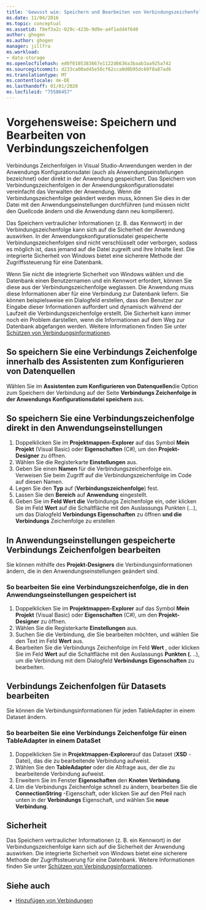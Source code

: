 ```yaml
---
title: 'Gewusst wie: Speichern und Bearbeiten von Verbindungszeichenfolgen'
ms.date: 11/04/2016
ms.topic: conceptual
ms.assetid: f8ef3a2c-029c-423b-9d9e-a4f1add4f640
author: ghogen
ms.author: ghogen
manager: jillfra
ms.workload:
- data-storage
ms.openlocfilehash: ed0f0105383667e1122d6636a3baab3aa925a742
ms.sourcegitcommit: d233ca00ad45e50cf62cca0d0b95dc69f0a87ad6
ms.translationtype: MT
ms.contentlocale: de-DE
ms.lasthandoff: 01/01/2020
ms.locfileid: "75586457"
---
```

# <a name="how-to-save-and-edit-connection-strings"></a>Vorgehensweise: Speichern und Bearbeiten von Verbindungszeichenfolgen
Verbindungs Zeichenfolgen in Visual Studio-Anwendungen werden in der Anwendungs Konfigurationsdatei (auch als Anwendungseinstellungen bezeichnet) oder direkt in der Anwendung gespeichert. Das Speichern von Verbindungszeichenfolgen in der Anwendungskonfigurationsdatei vereinfacht das Verwalten der Anwendung. Wenn die Verbindungszeichenfolge geändert werden muss, können Sie dies in der Datei mit den Anwendungseinstellungen durchführen (und müssen nicht den Quellcode ändern und die Anwendung dann neu kompilieren).

Das Speichern vertraulicher Informationen (z. B. das Kennwort) in der Verbindungszeichenfolge kann sich auf die Sicherheit der Anwendung auswirken. In der Anwendungskonfigurationsdatei gespeicherte Verbindungszeichenfolgen sind nicht verschlüsselt oder verborgen, sodass es möglich ist, dass jemand auf die Datei zugreift und ihre Inhalte liest. Die integrierte Sicherheit von Windows bietet eine sicherere Methode der Zugriffssteuerung für eine Datenbank.

Wenn Sie nicht die integrierte Sicherheit von Windows wählen und die Datenbank einen Benutzernamen und ein Kennwort erfordert, können Sie diese aus der Verbindungszeichenfolge weglassen. Die Anwendung muss diese Informationen aber für eine Verbindung zur Datenbank liefern. Sie können beispielsweise ein Dialogfeld erstellen, dass den Benutzer zur Eingabe dieser Informationen auffordert und dynamisch während der Laufzeit die Verbindungszeichenfolge erstellt. Die Sicherheit kann immer noch ein Problem darstellen, wenn die Informationen auf dem Weg zur Datenbank abgefangen werden.
Weitere Informationen finden Sie unter [Schützen von Verbindungsinformationen](/dotnet/framework/data/adonet/protecting-connection-information).

## <a name="to-save-a-connection-string-from-within-the-data-source-configuration-wizard"></a>So speichern Sie eine Verbindungs Zeichenfolge innerhalb des Assistenten zum Konfigurieren von Datenquellen
Wählen Sie im **Assistenten zum Konfigurieren von Datenquellen**die Option zum Speichern der Verbindung auf der Seite **Verbindungs Zeichenfolge in der Anwendungs Konfigurationsdatei speichern** aus.

## <a name="to-save-a-connection-string-directly-into-application-settings"></a>So speichern Sie eine Verbindungszeichenfolge direkt in den Anwendungseinstellungen
1. Doppelklicken Sie im **Projektmappen-Explorer** auf das Symbol **Mein Projekt** (Visual Basic) oder **Eigenschaften** (C#), um den **Projekt-Designer** zu öffnen.
1. Wählen Sie die Registerkarte **Einstellungen** aus.
1. Geben Sie einen **Namen** für die Verbindungszeichenfolge ein. Verweisen Sie beim Zugriff auf die Verbindungszeichenfolge im Code auf diesen Namen.
1. Legen Sie den **Typ** auf (**Verbindungszeichenfolge**) fest.
1. Lassen Sie den **Bereich** auf **Anwendung** eingestellt.
1. Geben Sie im **Feld Wert die** Verbindungs Zeichenfolge ein, oder klicken Sie im Feld **Wert** auf die Schaltfläche mit den Auslassungs Punkten (...), um das Dialogfeld **Verbindungs Eigenschaften** zu öffnen **und die Verbindungs** Zeichenfolge zu erstellen

## <a name="edit-connection-strings-stored-in-application-settings"></a>In Anwendungseinstellungen gespeicherte Verbindungs Zeichenfolgen bearbeiten
Sie können mithilfe des **Projekt-Designers** die Verbindungsinformationen ändern, die in den Anwendungseinstellungen geändert sind.

### <a name="to-edit-a-connection-string-stored-in-application-settings"></a>So bearbeiten Sie eine Verbindungszeichenfolge, die in den Anwendungseinstellungen gespeichert ist
1. Doppelklicken Sie im **Projektmappen-Explorer** auf das Symbol **Mein Projekt** (Visual Basic) oder **Eigenschaften** (C#), um den **Projekt-Designer** zu öffnen.
1. Wählen Sie die Registerkarte **Einstellungen** aus.
1. Suchen Sie die Verbindung, die Sie bearbeiten möchten, und wählen Sie den Text im Feld **Wert** aus.
1. Bearbeiten Sie die Verbindungs Zeichenfolge im Feld **Wert** , oder klicken Sie im Feld **Wert** auf die Schaltfläche mit den Auslassungs **Punkten (.** ..), um die Verbindung mit dem Dialogfeld **Verbindungs Eigenschaften** zu bearbeiten.

## <a name="edit-connection-strings-for-datasets"></a>Verbindungs Zeichenfolgen für Datasets bearbeiten
Sie können die Verbindungsinformationen für jeden TableAdapter in einem Dataset ändern.

### <a name="to-edit-a-connection-string-for-a-tableadapter-in-a-dataset"></a>So bearbeiten Sie eine Verbindungs Zeichenfolge für einen TableAdapter in einem DataSet
1. Doppelklicken Sie in **Projektmappen-Explorer**auf das Dataset (**XSD** -Datei), das die zu bearbeitende Verbindung aufweist.
1. Wählen Sie den **TableAdapter** oder die Abfrage aus, der die zu bearbeitende Verbindung aufweist.
1. Erweitern Sie im Fenster **Eigenschaften** den **Knoten Verbindung**.
1. Um die Verbindungs Zeichenfolge schnell zu ändern, bearbeiten Sie die **ConnectionString** -Eigenschaft, oder klicken Sie auf den Pfeil nach unten in der **Verbindungs** Eigenschaft, und wählen Sie **neue Verbindung**.

## <a name="security"></a>Sicherheit
Das Speichern vertraulicher Informationen (z. B. ein Kennwort) in der Verbindungszeichenfolge kann sich auf die Sicherheit der Anwendung auswirken. Die integrierte Sicherheit von Windows bietet eine sicherere Methode der Zugriffssteuerung für eine Datenbank.
Weitere Informationen finden Sie unter [Schützen von Verbindungsinformationen](/dotnet/framework/data/adonet/protecting-connection-information).

## <a name="see-also"></a>Siehe auch

- [Hinzufügen von Verbindungen](../data-tools/add-new-connections.md)
